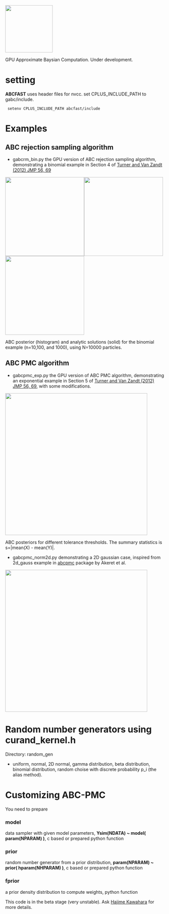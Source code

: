 <img src="https://github.com/HajimeKawahara/gabc/blob/master/documents/fig/logo.png" Titie="explanation" Width=150px>

GPU Approximate Baysian Computation. Under development.

# setting

**ABCFAST** uses header files for nvcc. set CPLUS_INCLUDE_PATH to gabc/include.

```
 setenv CPLUS_INCLUDE_PATH abcfast/include
```

# Examples

## ABC rejection sampling algorithm

- gabcrm_bin.py the GPU version of ABC rejection sampling algorithm, demonstrating a binomial example in Section 4 of [Turner and Van Zandt (2012) JMP 56, 69](https://www.sciencedirect.com/science/article/abs/pii/S0022249612000272?via%3Dihub)

<img src="https://github.com/HajimeKawahara/gabc/blob/master/documents/fig/abcrm10.png" Titie="explanation" Width=250px><img src="https://github.com/HajimeKawahara/gabc/blob/master/documents/fig/abcrm100.png" Titie="explanation" Width=250px><img src="https://github.com/HajimeKawahara/gabc/blob/master/documents/fig/abcrm1000.png" Titie="explanation" Width=250px>

ABC posterior (histogram) and analytic solutions (solid) for the binomial example (n=10,100, and 1000), using N=10000 particles.

## ABC PMC algorithm

- gabcpmc_exp.py the GPU version of ABC PMC algorithm, demonstrating an exponential example in Section 5 of [Turner and Van Zandt (2012) JMP 56, 69](https://www.sciencedirect.com/science/article/abs/pii/S0022249612000272?via%3Dihub), with some modifications.

<img src="https://github.com/HajimeKawahara/gabc/blob/master/documents/fig/abcpmc.png" Titie="explanation" Width=450px>

ABC posteriors for different tolerance thresholds. The summary statistics is s=|mean(X) - mean(Y)|.

- gabcpmc_norm2d.py demonstrating a 2D gaussian case, inspired from 2d_gauss example in [abcpmc](https://github.com/jakeret/abcpmc) package by Akeret et al. 

<img src="https://github.com/HajimeKawahara/gabc/blob/master/documents/fig/abcpmc_norm2d.png" Titie="explanation" Width=450px>

# Random number generators using curand_kernel.h

Directory: random_gen

- uniform, normal, 2D normal, gamma distribution, beta distribution, binomial distribution, random choise with discrete probability p_i (the alias method).

# Customizing ABC-PMC

You need to prepare

### model
data sampler with given model parameters, **Ysim(NDATA) ~ model( param(NPARAM) )**,
c based or prepared python function

### prior
random number generator from a prior distribution, **param(NPARAM) ~ prior( hparam(NHPARAM) )**, 
c based or prepared python function  

### fprior
a prior density distribution to compute weights, python function

This code is in the beta stage (very unstable). Ask [Hajime Kawahara](http://secondearths.sakura.ne.jp/en/index.html) for more details.
